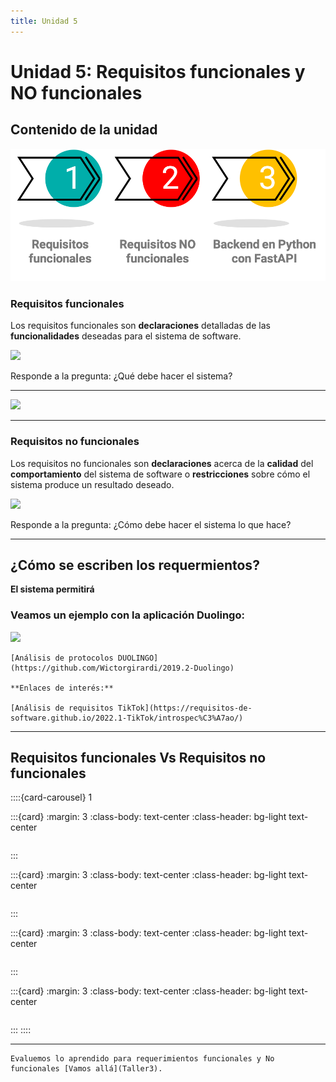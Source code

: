 ```yaml
---
title: Unidad 5
---
```

# Unidad 5: Requisitos funcionales y NO funcionales

## Contenido de la unidad

<img src="_static/images/contenidoU5.png"/>


### Requisitos funcionales

Los requisitos funcionales son **declaraciones** detalladas  de las **funcionalidades** deseadas para el sistema de  software.


<img src="../../_static/images/U4_22.png"/>

Responde a la pregunta: ¿Qué debe hacer el sistema?

---

<img src="../../_static/images/U4_23.png"/>

---

### Requisitos no funcionales

Los requisitos no funcionales son **declaraciones** acerca de  la **calidad** del **comportamiento** del sistema de software o  **restricciones** sobre cómo el sistema produce un resultado deseado.

<img src="../../_static/images/U4_24.png"/>

Responde a la pregunta: ¿Cómo debe hacer el sistema lo que hace?

---

## ¿Cómo se escriben los requermientos?

**El sistema permitirá <Verbo> <Objeto>** 

### Veamos un ejemplo con la aplicación Duolingo:

<img src="../../_static/images/U4_25.png"/>


```{note}
[Análisis de protocolos DUOLINGO](https://github.com/Wictorgirardi/2019.2-Duolingo) 

**Enlaces de interés:**

[Análisis de requisitos TikTok](https://requisitos-de-software.github.io/2022.1-TikTok/introspec%C3%A7ao/)

```

---

## Requisitos funcionales Vs Requisitos no funcionales

::::{card-carousel} 1

:::{card}
:margin: 3
:class-body: text-center
:class-header: bg-light text-center

```{image} ../../_static/images/U4_26.png
```

:::

:::{card}
:margin: 3
:class-body: text-center
:class-header: bg-light text-center

```{image} ../../_static/images/U4_27.png
```

:::

:::{card}
:margin: 3
:class-body: text-center
:class-header: bg-light text-center

```{image} ../../_static/images/U4_28.png
```

:::

:::{card}
:margin: 3
:class-body: text-center
:class-header: bg-light text-center

```{image} ../../_static/images/U4_29.png
```

:::
::::

---

```{important}
Evaluemos lo aprendido para requerimientos funcionales y No funcionales [Vamos allá](Taller3).
```